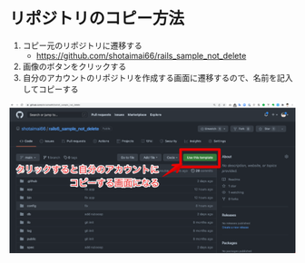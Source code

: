 # リポジトリのコピー方法
1. コピー元のリポジトリに遷移する
    - https://github.com/shotaimai66/rails_sample_not_delete
2. 画像のボタンをクリックする
3. 自分のアカウントのリポジトリを作成する画面に遷移するので、名前を記入してコピーする

![image](images/shotaimai66rails6_sample_not_delete%202022-01-05%2004-55-30.png)